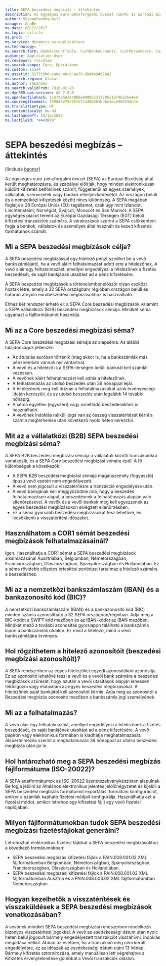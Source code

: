 ```yaml
---
title: SEPA beszedési megbízás – áttekintés
description: Az egységes euro-pénzforgalmi övezet (SEPA) az Európai Bizottság által került meghatározásra, és szabályai előírják, hogy minden elektronikusan küldött kifizetés belföldinek számít, függetlenül az egyes személyek, vállalatok, szervezetek vagy bankok elhelyezkedésétől. Az országon belüli és a nemzetközi kifizetések között nincs különbség. A SEPA magában foglalja a 28 Európai Uniós (EU) tagállamot, csak úgy mint Izlandot, Liechtensteint, Norvégiát, Svájcot, Monacót és San Marinót. A SEPA egységes piacot teremt az Európai Gazdasági Térségen (EGT) belüli kifizetési tranzakciók számára. A várakozások szerint a SEPA csökkenteni fogja a bankok, vállalatok és személyek által használt és kezelt kifizetési formátumok számát.
author: ShivamPandey-msft
manager: AnnBe
ms.date: 08/22/2017
ms.topic: article
ms.prod: ''
ms.service: dynamics-ax-applications
ms.technology: ''
ms.search.form: BankAccountTable, CustBankAccounts, CustParameters, CustTable
audience: Application User
ms.reviewer: roschlom
ms.search.scope: Core, Operations
ms.custom: 11144
ms.assetid: 3277c9b6-e46e-40c9-aa76-9b0449467842
ms.search.region: Global
ms.author: shpandey
ms.search.validFrom: 2016-02-28
ms.dyn365.ops.version: AX 7.0.0
ms.openlocfilehash: fcb7585d344988e00093231f785c1a746226e4e0
ms.sourcegitcommit: 199848e78df5cb7c439b001bdbe1ece963593cdb
ms.translationtype: HT
ms.contentlocale: hu-HU
ms.lasthandoff: 10/13/2020
ms.locfileid: "4443879"
---
```

# <a name="sepa-direct-debit-overview"></a>SEPA beszedési megbízás – áttekintés

[!include [banner](../includes/banner.md)]

Az egységes euro-pénzforgalmi övezet (SEPA) az Európai Bizottság által került meghatározásra, és szabályai előírják, hogy minden elektronikusan küldött kifizetés belföldinek számít, függetlenül az egyes személyek, vállalatok, szervezetek vagy bankok elhelyezkedésétől. Az országon belüli és a nemzetközi kifizetések között nincs különbség. A SEPA magában foglalja a 28 Európai Uniós (EU) tagállamot, csak úgy mint Izlandot, Liechtensteint, Norvégiát, Svájcot, Monacót és San Marinót. A SEPA egységes piacot teremt az Európai Gazdasági Térségen (EGT) belüli kifizetési tranzakciók számára. A várakozások szerint a SEPA csökkenteni fogja a bankok, vállalatok és személyek által használt és kezelt kifizetési formátumok számát.   

<a name="what-is-the-goal-of-sepa-direct-debits"></a>Mi a SEPA beszedési megbízások célja?
---------------------------------------

A SEPA beszedési megbízással egy hitelező pénzt szedhet be a vevő bankszámlájáról, ha a vevő aláírt felhatalmazást adott erre a hitelezőnek. A vevő aláír egy felhatalmazást, amellyel engedélyezi a hitelezőnek a fizetés beszedését, és saját bankjának utasítást ad a pénz kifzetésére. 

A SEPA beszedési megbízások a történelembenelőször olyan eszközt hoztak létre, amely a 32 SEPA országban/ régióban országon belüli és határon átnyúló eurobeszedési megbízásokhoz is használható. 

Ehhez két rendszer érhető el: a SEPA Core beszedési megbízások valamint a SEPA vállalatközi (B2B) beszedési megbízások sémája. Mindkét séma ugyanazt a fájlformátumot használja.

## <a name="what-is-the-core-direct-debit-scheme"></a>Mi az a Core beszedési megbízási séma?
A SEPA Core beszedési megbízási sémája az alapséma. Az alábbi tulajdonságok jellemzik:
-   Az átutalás euróban történik (még akkor is, ha a bankszámlák más pénznemben vannak nyilvántartva).
-   A vevő és a hitelező is a SEPA-térségen belüli banknál kell számlát vezessen.
-   A vevőnek aláírt felhatalmazást kell adnia a hitelezőnek.
-   A felhatalmazás az utolsó beszedés után 36 hónappal lejár.
-   A hitelezőnek meg kell őriznie a felhatalmazásokat azok érvényességi idején keresztül, és az utolsó beszedés után legalább 14 további hónapig.
-   A séma egyetlen (egyszeri) vagy ismétlődő beszedésekhez is használható.
-   A vevőnek indoklás nélküli joga van az összeg visszatérítését kérni a számla megterhelése után következő nyolc héten keresztül.

## <a name="what-is-the-sepa-business-to-business-b2b-direct-debit-scheme"></a>Mit az a vállalatközi (B2B) SEPA beszedési megbízási séma?
A SEPA B2B beszedési megbízási sémája a vállalatok közötti tranzakciókra vonatkozik, és a SEPA Core beszedési megbízási sémára épül. A fő különbségek a következők:
-   A SEPA B2B beszedési megbízási sémája magánszemély (fogyasztó) típusú vevő esetén nem engedélyezett.
-   A vevő nem jogosult a visszatérítésre a tranzakció engedélyése után.
-   A vevő bankjának kell meggyőződnie róla, hogy a beszedés felhatalmazáson alapul, a beszedésnek a felhatalmazás alapján való ellenőrzésével. A vevők és a vevői bankok meg kell egyezzenek az egyes beszedési megbízásokon elvégzett ellenőrzésben.
-   Ez a séma gyorsabb beszedési megbízásokat tesz lehetővé, és lecsökkenti a visszatérítési időszakot.

## <a name="can-i-use-the-cor1-scheme-for-direct-debit-mandates"></a>Használhatom a COR1 sémát beszedési megbízások felhatalmazásainál?
Igen. Használhatja a COR1 sémát a SEPA beszedési megbízások alkalmazásánál Ausztriában, Belgiumban, Németországban, Franciaországban, Olaszországban, Spanyolországban és Hollandiában. Ez a séma rövidebb előzetes értesítési periódust tartalmaz a hitelező számára a beszedéshez.

## <a name="what-are-international-bank-account-numbers-iban-and-bank-identifier-codes-bic"></a>Mi az a nemzetközi bankszámlaszám (IBAN) és a bankazonosító kód (BIC)?
A nemzetközi bankszámlaszám (IBAN) és a bankazonosító kód (BIC) minden számla azonosítható a 32 SEPA országban/régióban. Adja meg a BIC-kódot a SWIFT kód mezőben és az IBAN-kódot az IBAN mezőben. Mindkét mező a további azonosítás gyorslapon található a bankszámla lapon a bankszámlák oldalon. Ez mind a hitelező, mind a vevő bankszámlájára érvényes.

## <a name="where-do-i-enter-creditor-identifiers-direct-debit-ids"></a>Hol rögzíthetem a hitelező azonosítóit (beszedési megbízási azonosítóit)?
A SEPA rendszerben az egyes hitelezőket egyedi azonosítókód azonosítja. Ez az azonosító lehetővé teszi a vevő és a vevői bank számára a beszedési megbízások szűrését, hogy azután a vevői utasítások alapján lehessen feldolgozni vagy elutasítani az egyes beszedési megbízásokat. A hitelezőnek saját bankjától kell azonosítót kérnie. Adja meg az azonosítót a Beszedési megbízás azonosító mezőben a bankszámla jogi személyének.

## <a name="what-are-mandates"></a>Mi az a felhatalmazás?
A vevő aláír egy felhatalmazást, amellyel engedélyezi a hitelezőnek a fizetés beszedését, és saját bankjának utasítást ad a pénz kifzetésére. A vevő papíron vagy elektronikus formában is kiadhatja meghatalmazását. Alapértelmezés szerint a meghatalmazás 36 hónappal az utolsó beszedési megbízás után jár le.

## <a name="where-do-i-specify-the-sepa-direct-debit-file-format-iso-20022"></a>Hol határozható meg a SEPA beszedési megbízás fájlformátuma (ISO-20022)?
A SEPA adatformátumok az ISO-20022 üzenetszabványkészleten alapulnak. Be fogja jelölni az Általános elektronikus jelentés jelölőnégyzetet és kijelöli a SEPA beszedési megbízás formátumot exportálási formátum konfigurációt, amikor a számlák kapható fizetési módjait konfigurálja. Használhatja azt a fizetési módot, amikor létrehoz egy kifizetési fájlt egy vevő fizetési naplójában.

## <a name="in-what-file-formats-can-i-generate-sepa-direct-debit-payment-files"></a>Milyen fájlformátumokban tudok SEPA beszedési megbízási fizetésfájlokat generálni?
Létrehozhat elektronikus fizetési fájlokat a SEPA beszedési megbízásokhoz a következő formátumokban:
-   SEPA beszedési megbízás kifizetési fájlok a PAIN.008.001.02 XML fájlformátumban Belgiumban, Németországban, Spanyolországban, Franciaországban, Olaszországban és Hollandiában.
-   SEPA beszedési megbízási kifizetési fájlok a PAIN.008.001.02 XML fájlformátumban Ausztria és a PAIN.008.003.02 XML fájlformátumban Németországban.

## <a name="how-do-refunds-and-returns-work-with-sepa-direct-debits"></a>Hogyan kezelhetők a visszatérítések és visszaküldések a SEPA beszedési megbízások vonatkozásában?
A vevőnek mindkét SEPA beszedési megbízási rendszerben rendelkezik bizonyos visszatérítési jogokkal. A vevő az esedékességi dátum után nyolc héten belül jogosult bármely engedélyezett tranzakciót visszahívni, indoklás megadása nélkül. Abban az esetben, ha a tranzakció még nem került engedélyésre, ez az időszak az esedékességi dátum utáni 13 hónap. Bármely kifizetés sztornírozása, amely manuálisan lett végrehajtva a Kifizetés érvénytelenítése gombbal a Vevői tranzakciók oldalon.





